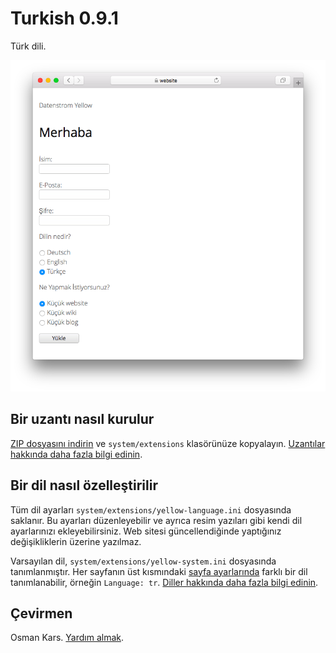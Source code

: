 # Turkish 0.9.1

Türk dili.

<p align="center"><img src="SCREENSHOT.png" alt="Ekran görüntüsü"></p>

## Bir uzantı nasıl kurulur

[ZIP dosyasını indirin](https://github.com/annaesvensson/yellow-language/raw/main/downloads/turkish.zip) ve `system/extensions` klasörünüze kopyalayın. [Uzantılar hakkında daha fazla bilgi edinin](https://github.com/annaesvensson/yellow-update). 

## Bir dil nasıl özelleştirilir

Tüm dil ayarları `system/extensions/yellow-language.ini` dosyasında saklanır. Bu ayarları düzenleyebilir ve ayrıca resim yazıları gibi kendi dil ayarlarınızı ekleyebilirsiniz. Web sitesi güncellendiğinde yaptığınız değişikliklerin üzerine yazılmaz.

Varsayılan dil, `system/extensions/yellow-system.ini` dosyasında tanımlanmıştır. Her sayfanın üst kısmındaki [sayfa ayarlarında](https://github.com/annaesvensson/yellow-core#settings-page) farklı bir dil tanımlanabilir, örneğin `Language: tr`. [Diller hakkında daha fazla bilgi edinin](https://datenstrom.se/yellow/help/how-to-customise-a-language).

## Çevirmen

Osman Kars. [Yardım almak](https://datenstrom.se/yellow/help/).
